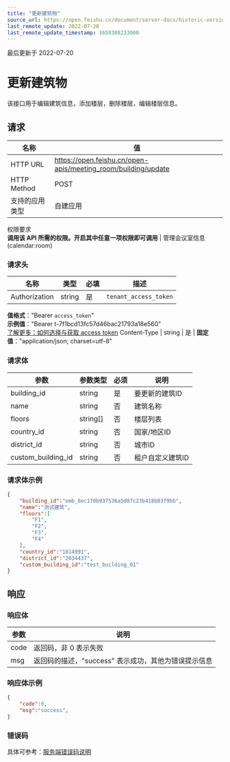 ```yaml
---
title: "更新建筑物"
source_url: https://open.feishu.cn/document/server-docs/historic-version/meeting_room-v1/api-reference/update-building
last_remote_update: 2022-07-20
last_remote_update_timestamp: 1658308233000
---
```

最后更新于 2022-07-20

# 更新建筑物

该接口用于编辑建筑信息，添加楼层，删除楼层，编辑楼层信息。

## 请求
名称 | 值
---|---
HTTP URL | https://open.feishu.cn/open-apis/meeting_room/building/update
HTTP Method | POST
支持的应用类型 | 自建应用
权限要求  
 **调用该 API 所需的权限。开启其中任意一项权限即可调用** | 管理会议室信息(calendar:room)

### 请求头

名称 | 类型 | 必填 | 描述
--- | --- | --- | ---
Authorization | string | 是 | `tenant_access_token`  
**值格式**："Bearer `access_token`"  
**示例值**："Bearer t-7f1bcd13fc57d46bac21793a18e560"  
 [了解更多：如何选择与获取 access token](https://open.feishu.cn/document/uAjLw4CM/ugTN1YjL4UTN24CO1UjN/trouble-shooting/how-to-choose-which-type-of-token-to-use)
Content-Type | string | 是 | **固定值**："application/json; charset=utf-8"

### 请求体

| 参数       | 参数类型 | 必须 | 说明                                                         |
| ---------- | -------- | ---- | ------------------------------------------------------------ |
| building_id  | string      | 是   | 要更新的建筑ID |
| name  | string      | 否   | 建筑名称 |
| floors | string[]   | 否   | 楼层列表 |
| country_id   | string   | 否   | 国家/地区ID |
| district_id     | string   | 否   | 城市ID |
| custom_building_id     | string   | 否   | 租户自定义建筑ID |

### 请求体示例

```json
{
	"building_id":"omb_8ec170b937536a5d87c23b418b83f9bb",
    "name":"测试建筑",
    "floors":[
        "F1",
        "F2",
        "F3",
        "F4"
    ],
    "country_id":"1814991",
    "district_id":"2034437",
    "custom_building_id":"test_building_01"
}
```

## 响应

### 响应体

| 参数         | 说明                                                 |
| ------------ | ---------------------------------------------------- |
| code         | 返回码，非 0 表示失败                                |
| msg          | 返回码的描述，"success" 表示成功，其他为错误提示信息 |

### 响应体示例

```json
{
    "code":0,
    "msg":"success",
}
```

### 错误码

具体可参考：[服务端错误码说明](https://open.feishu.cn/document/ukTMukTMukTM/ugjM14COyUjL4ITN)
